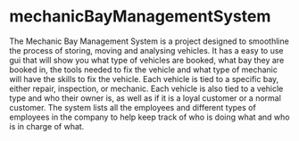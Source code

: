 # mechanicBayManagementSystem
The Mechanic Bay Management System is a project designed to smoothline the process of storing, moving and analysing vehicles. 
It has a easy to use gui that will show you what type of vehicles are booked, what bay they are booked in, the tools needed to fix the vehicle
and what type of mechanic will have the skills to fix the vehicle.
Each vehicle is tied to a specific bay, either repair, inspection, or mechanic.
Each vehicle is also tied to a vehicle type and who their owner is, as well as if it is a loyal customer or a normal customer.
The system lists all the employees and different types of employees in the company to help keep track of who is doing what and who is in charge of what.

